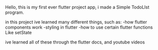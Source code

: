 Hello, this is my first ever flutter project app, i made a Simple TodoLIst program.

in this project ive learned many different things, such as:
-how flutter components work
-styling in flutter
-how to use certain flutter functions Like setState

ive learned all of these through the flutter docs, and youtube videos
